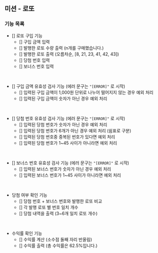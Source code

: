 ## 미션 - 로또

### 기능 목록

- [] 로또 구입 기능
  - [] 구입 금액 입력
  - [] 발행한 로또 수량 출력 (n개를 구매했습니다.)
  - [] 발행한 로또 출력 (오름차순, [8, 21, 23, 41, 42, 43])
  - [] 당첨 번호 입력
  - [] 보너스 번호 입력

<br/>

- [] 구입 금액 유효성 검사 기능 (에러 문구는 `"[ERROR]"` 로 시작)
  - [] 입력된 구입 금액이 1,000원 단위로 나누어 떨어지지 않는 경우 예외 처리
  - [] 입력된 구입 금액이 숫자가 아닌 경우 예외 처리

<br/>

- [] 당첨 번호 유효성 검사 기능 (에러 문구는 `"[ERROR]"` 로 시작)
  - [] 입력된 당첨 번호가 숫자가 아닌 경우 예외 처리
  - [] 입력된 당첨 번호가 6개가 아닌 경우 예외 처리 (쉼표로 구분)
  - [] 입력된 당첨 번호중 중복된 번호가 있다면 예외 처리
  - [] 입력된 당첨 번호가 1~45 사이가 아니라면 예외 처리

<br/>

- [] 보너스 번호 유효성 검사 기능 (에러 문구는 `"[ERROR]"` 로 시작)
  - [] 입력된 보너스 번호가 숫자가 아닌 경우 예외 처리
  - [] 입력된 보너스 번호가 1~45 사이가 아니라면 예외 처리

<br/>

- 당첨 여부 확인 기능
  - [] 당첨 번호 + 보너스 번호와 발행한 로또 비교
  - [] 각 발행 로또 별 번호 일치 개수
  - [] 당첨 내역을 출력 (3~6개 일치 로또 개수)

<br/>

- 수익률 확인 기능
  - [] 수익률 계산 (소수점 둘째 자리 반올림)
  - [] 수익률 출력 (총 수익률은 62.5%입니다.)
